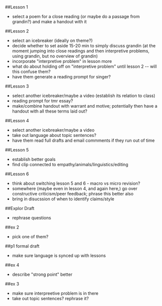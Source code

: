 ##Lesson 1

- select a poem for a close reading (or maybe do a passage from grandin?) and make a handout with it 

##Lesson 2

- select an icebreaker (ideally on theme?)
- decide whether to set aside 15-20 min to simply discuss grandin (at the moment jumping into close readings and then interpretive problems, using grandin, but no overview of grandin) 
- incorporate "interpretive problem" in lesson more 
- what do about holding off on "interpretive problem" until lesson 2 -- will this confuse them? 
- have them generate a reading prompt for singer? 

##Lesson 3

- select another icebreaker/maybe a video (establish its relation to class) 
- reading prompt for tmr essay?
- make/combine handout with warrant and motive; potentially then have a handout with all these terms laid out?  

##Lesson 4

- select another icebreaker/maybe a video 
- take out language about topic sentences? 
- have them read full drafts and email commments if they run out of time 

##Lesson 5
- establish better goals 
- find clip connected to empathy/animals/linguistics/editing 

##Lesson 6
- think about switching lesson 5 and 6 - macro vs micro revision? 
- somewhere (maybe even in lesson 4, and again here,) go over constructive criticism/peer feedback; phrase this better also 
- bring in disucssion of when to identify claims/style

##Explor Draft
- rephrase questions

##ex 2 
- pick one of them?

##p1 formal draft
- make sure language is synced up with lessons 

##ex 4
- describe "strong point" better 

##ex 3
- make sure interpreetive problem is in there 
- take out topic sentences? rephrase it? 

